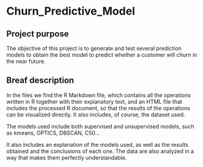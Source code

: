 # Churn_Predictive_Model

## Project purpose
The objective of this project is to generate and test several prediction models to obtain the best model to predict whether a customer will churn in the near future.

## Breaf description
In the files we find the R Markdown file, which contains all the operations written in R together with their explanatory text, and an HTML file that includes the processed R document, so that the results of the operations can be visualized directly. It also includes, of course, the dataset used.

The models used include both supervised and unsupervised models, such as kmeans, OPTICS, DBSCAN, C50...

It also includes an explanation of the models used, as well as the results obtained and the conclusions of each one. The data are also analyzed in a way that makes them perfectly understandable.
